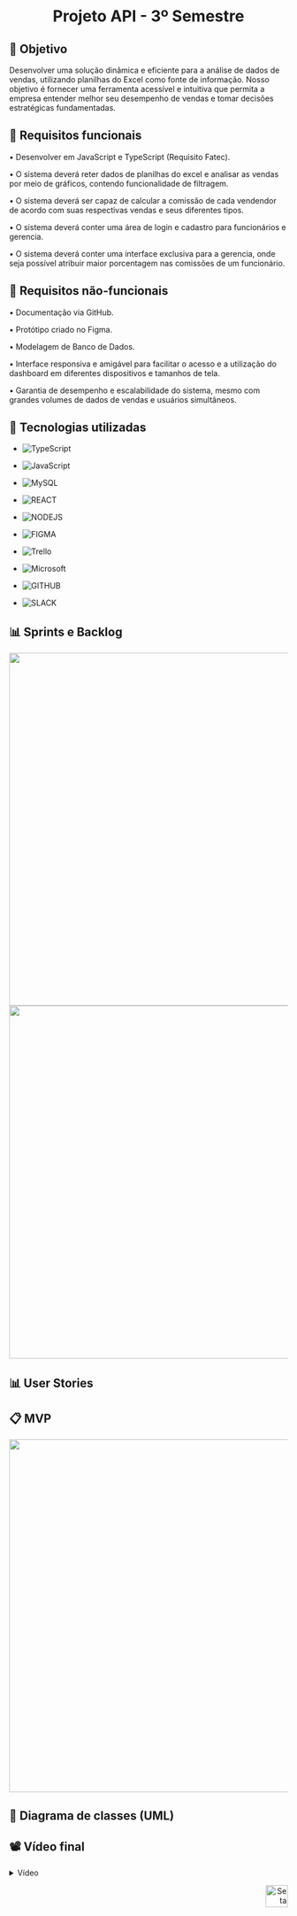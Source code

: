 <h1 align="center"> Projeto API - 3º Semestre </h1>

## 🎯 Objetivo
 Desenvolver  uma solução dinâmica e eficiente para a análise de dados de vendas, utilizando planilhas do Excel como fonte de informação. Nosso objetivo é fornecer uma ferramenta acessível e intuitiva que permita a empresa entender melhor seu desempenho de vendas e tomar decisões estratégicas fundamentadas.


 ## 📍 Requisitos funcionais
•	Desenvolver em JavaScript e TypeScript (Requisito Fatec).

•	O sistema deverá reter dados de planilhas do excel e analisar as vendas por meio de gráficos, contendo funcionalidade de filtragem.

•	O sistema deverá ser capaz de calcular a comissão de cada vendendor de acordo com suas respectivas vendas e seus diferentes tipos.

•	O sistema deverá conter uma área de login e cadastro para funcionários e gerencia. 

•	O sistema deverá conter uma interface exclusiva para a gerencia, onde seja possível atribuir maior porcentagem nas comissões de um funcionário.




## 📍 Requisitos não-funcionais
•	Documentação via GitHub.

•	Protótipo criado no Figma.

•	Modelagem de Banco de Dados.

•	Interface responsiva e amigável para facilitar o acesso e a utilização do dashboard em diferentes dispositivos e tamanhos de tela. 

•	Garantia de desempenho e escalabilidade do sistema, mesmo com grandes volumes de dados de vendas e usuários simultâneos. 




## 🔧 Tecnologias utilizadas
- ![TypeScript](https://img.shields.io/badge/TypeScript-0B1320?style=for-the-badge&logo=Typescript&logoColor=white)

- ![JavaScript](https://img.shields.io/badge/JavaScript-0B1320?style=for-the-badge&logo=JavaScript&logoColor=white)

- ![MySQL](https://img.shields.io/badge/MySQL-0B1320?style=for-the-badge&logo=mysql&logoColor=white)

- ![REACT](https://img.shields.io/badge/React-0B1320?style=for-the-badge&logo=react&logoColor=white)

- ![NODEJS](https://img.shields.io/badge/NodeJS-0B1320?style=for-the-badge&logo=javascript&logoColor=white)

- ![FIGMA](https://img.shields.io/badge/Figma-0B1320?style=for-the-badge&logo=figma&logoColor=white)

- ![Trello](https://img.shields.io/badge/Trello-0B1320?style=for-the-badge&logo=Trello&logoColor=white)

- ![Microsoft](https://img.shields.io/badge/Microsoft_Office-0B1320?style=for-the-badge&logo=microsoft-office&logoColor=white)

- ![GITHUB](https://img.shields.io/badge/GitHub-0B1320?style=for-the-badge&logo=github&logoColor=white)
  
- ![SLACK](https://img.shields.io/badge/Slack-0B1320?style=for-the-badge&logo=slack&logoColor=white)

<span id="sprints">

## 📊 Sprints e Backlog
<img src="https://github.com/Equipe-Meta-Code/Dashboard-Pro4Tech/assets/127700485/3028884e-35e3-4e14-aef8-9309786f82ae" width="638">

<img src="https://github.com/Equipe-Meta-Code/Dashboard-Pro4Tech/assets/127700485/1b43bab9-17c5-4add-85db-d45a53825247" width="638">





<span id="user">

## 📊 User Stories



<span id="MVP">
 
## 📋 MVP
<img src="https://github.com/Equipe-Meta-Code/Dashboard-Code/assets/127700485/2a43fa6f-658e-44f6-9509-5f7ee33763ba" width="638">



<span id="Diagrama de classes">
 
## 📁 Diagrama de classes (UML)



<span id="Vídeo">
 
## 📽️ Vídeo final
<details>
   <summary>Vídeo</summary>
    <div align="center">
        

https://github.com/Equipe-Meta-Code/Dashboard-Pro4Tech/assets/126246097/357c0e63-e834-4900-a025-a6f46be42afb



    </div>
</details>



<p align="right">
  <a href="#topo">
    <img src="https://user-images.githubusercontent.com/123789443/270016279-157e5646-66d0-4178-9073-5faf685620ba.png" alt="Seta para cima" width="40">
  </a>
</p>

